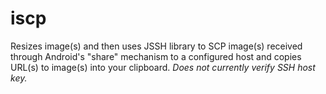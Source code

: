 # iscp

Resizes image(s) and then uses JSSH library to SCP image(s) received through Android's "share" mechanism to a configured host and copies URL(s) to image(s) into your clipboard. *Does not currently verify SSH host key.*
